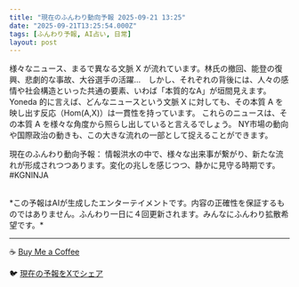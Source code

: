 ```yaml
---
title: "現在のふんわり動向予報 2025-09-21 13:25"
date: "2025-09-21T13:25:54.000Z"
tags: [ふんわり予報, AI占い, 日常]
layout: post
---
```


様々なニュース、まるで異なる文脈 X が流れています。林氏の撤回、能登の復興、悲劇的な事故、大谷選手の活躍…　しかし、それぞれの背後には、人々の感情や社会構造といった共通の要素、いわば「本質的なA」が垣間見えます。Yoneda 的に言えば、どんなニュースという文脈 X に対しても、その本質 A を映し出す反応（Hom(A,X)）は一貫性を持っています。  これらのニュースは、その本質 A を様々な角度から照らし出していると言えるでしょう。  NY市場の動向や国際政治の動きも、この大きな流れの一部として捉えることができます。


現在のふんわり動向予報：
情報洪水の中で、様々な出来事が繋がり、新たな流れが形成されつつあります。変化の兆しを感じつつ、静かに見守る時期です。#KGNINJA

<br>
*この予報はAIが生成したエンターテイメントです。内容の正確性を保証するものではありません。ふんわり一日に４回更新されます。みんなにふんわり拡散希望です。*

---
☕️ [Buy Me a Coffee](https://www.buymeacoffee.com/kgninja)

🐦 [現在の予報をXでシェア](https://twitter.com/intent/tweet?text=%E7%8F%BE%E5%9C%A8%E3%81%AE%E3%81%B5%E3%82%93%E3%82%8F%E3%82%8A%E4%BA%88%E5%A0%B1%3A%20%E3%80%8C%E6%A7%98%E3%80%85%E3%81%AA%E3%83%8B%E3%83%A5%E3%83%BC%E3%82%B9%E3%80%81%E3%81%BE%E3%82%8B%E3%81%A7%E7%95%B0%E3%81%AA%E3%82%8B%E6%96%87%E8%84%88%20X%20%E3%81%8C%E6%B5%81%E3%82%8C%E3%81%A6%E3%81%84%E3%81%BE%E3%81%99%E3%80%82%E3%80%8D%23KGNINJA%20%E7%B6%9A%E3%81%8D%E3%81%AF%E3%83%96%E3%83%AD%E3%82%B0%E3%81%A7%EF%BC%81%F0%9F%91%87&url=https%3A%2F%2Fkg-ninja.github.io%2FFunwariyoso%2F)
